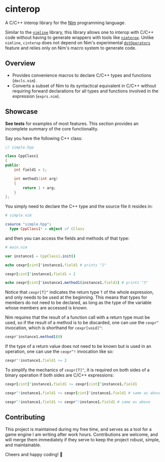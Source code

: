 # cinterop

A C/C++ interop library for the [Nim](https://nim-lang.org/) programming
language.

Similar to the [`nimline`](https://github.com/sinkingsugar/nimline) library,
this library allows one to interop with C/C++ code without having to generate
wrappers with tools like [`nimterop`](https://github.com/nimterop/nimterop).
Unlike `nimline`, `cinterop` does not depend on Nim's experimental
[`dotOperators`](https://nim-lang.org/docs/manual_experimental.html#special-operators)
feature and relies only on Nim's macro system to generate code.

## Overview

* Provides convenience macros to declare C/C++ types and functions
(`decls.nim`).
* Converts a subset of Nim to its syntactical equivalent in C/C++ without
requiring forward declarations for all types and functions involved in the
expression (`exprs.nim`).

## Showcase

**See tests** for examples of most features. This section provides an
incomplete summary of the core functionality.

Say you have the following C++ class:

```cpp
// simple.hpp

class CppClass1
{
public:
    int field1 = 1;

    int method1(int arg)
    {
        return 1 + arg;
    }
};
```

You simply need to declare the C++ type and the source file it resides in:

```nim
# simple.nim

csource "simple.hpp":
  type CppClass1* = object of CClass
```

and then you can access the fields and methods of that type:

```nim
# main.nim

var instance1 = CppClass1.init()

echo cexpr[cint]^instance1.field1 # prints "1"

cexpr[cint]^instance1.field1 = 2

echo cexpr[cint]^instance1.method1(instance1.field1) # prints "3"
```

Notice that `cexpr[T]^` indicates the return type `T` of the whole expression,
and only needs to be used at the beginning. This means that types for members do
not need to be declared, as long as the type of the variable whose members are
accessed is known.

Nim requires that the result of a function call with a return type must be used,
so if the result of a method is to be discarded, one can use the `cexpr^`
invocation, which is shorthand for `cexpr[void]^`:

```nim
cexpr^instance1.method1(0)
```

If the type of a return value does not need to be known but is used in an
operation, one can use the `cexpr^!` invocation like so:

```nim
cexpr^!instance1.field1 += 2
```

To simplify the mechanics of `cexpr[T]^`, it is required on both sides of a binary
operation if both sides are C/C++ expressions:

```nim
cexpr[cint]^instance1.field1 += cexpr[cint]^instance1.field1

cexpr^!instance1.field1 += cexpr[cint]^instance1.field1 # same as above

cexpr^!instance1.field1 += cexpr^!instance1.field1 # same as above
```

## Contributing

This project is maintained during my free time, and serves as a tool for a game
engine I am writing after work hours. Contributions are welcome, and will
merge them immediately if they serve to keep the project robust, simple, and
maintainable.

Cheers and happy coding! 🍺
